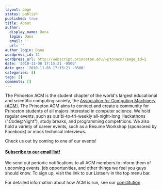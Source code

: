 ```yaml
---
layout: page
status: publish
published: true
title: About
author:
  display_name: Dana
  login: Dana
  email: ''
  url: ''
author_login: Dana
wordpress_id: 11
wordpress_url: http://webscript.princeton.edu/~ptonacm/?page_id=2
date: '2010-11-08 17:15:21 -0500'
date_gmt: '2010-11-08 17:15:21 -0500'
categories: []
tags: []
comments: []
---
```

<p>The Princeton ACM is the student chapter of the world's largest educational and scientific computing society, the <a href="http://acm.org">Association for Computing Machinery (ACM)</a>. The Princeton ACM aims to connect and create a community for Princeton students of all majors interested in computer science. We hold regular events, such as our bi-to-tri-weekly all-night-long Hackathons ("Code@Night"), study breaks, and programming competitions. We also hold a variety of career events, such as a Resume Workshop (sponsored by Facebook) or mock technical interviews.</p>
<p>Check us out by coming to one of our events!</p>
<h4><a href="https://lists.princeton.edu/cgi-bin/wa?A0=princetonacm">Subscribe to our email list!</a></h4>
<p>We send out periodic notifications to all ACM members to inform them of upcoming events, job opportunities, and other things we feel you guys should know. To sign up, visit the link to our Listserv in the top menu bar.</p>
<p>For detailed information about how ACM is run, see our <a href="http://princetonacm.com/about/constitution/">constitution</a>.</p>
